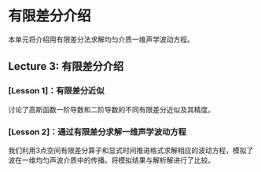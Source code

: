 # 有限差分介绍

本单元将介绍用有限差分法求解均匀介质一维声学波动方程。

## Lecture 3: 有限差分介绍

### [Lesson 1]：有限差分近似

讨论了高斯函数一阶导数和二阶导数的不同有限差分近似及其精度。

### [Lesson 2]：通过有限差分求解一维声学波动方程

我们利用3点空间有限差分算子和显式时间推进格式求解相应的波动方程，模拟了波在一维均匀声波介质中的传播。将模拟结果与解析解进行了比较。
